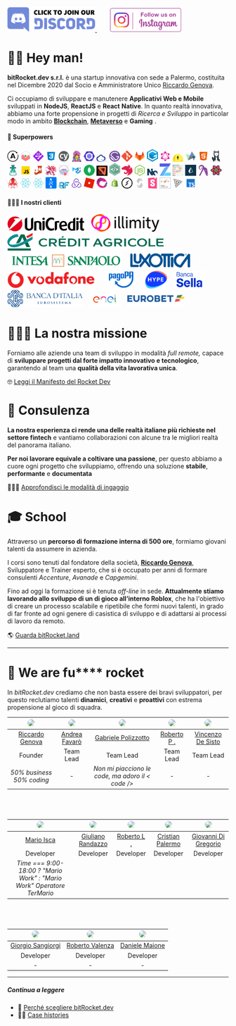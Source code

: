<a href="https://discord.gg/EhwCjs5r5u" target="_blank">
<img src="/assets/images/join-discord.png" width=200px alt='Join Discord Server' title='Join Discord Server'>
</a>
<a href='https://www.instagram.com/bitrocket.dev/' target="_blank">
<img style='margin-left: 30px' src="/assets/images/follow-us-on-instagram.png" height=54px alt='Follow Us On Instagram' title='Follow Us On Instagram'>
</a>

# 👊🏾 Hey man!

**bitRocket.dev s.r.l.** è una startup innovativa con sede a Palermo, costituita nel Dicembre 2020 dal Socio e Amministratore Unico [Riccardo Genova](https://github.com/riccardogenova-bitrocketdev).

Ci occupiamo di sviluppare e manutenere **Applicativi Web e Mobile** sviluppati in **NodeJS**, **ReactJS** e **React** **Native**. In quanto realtà innovativa, abbiamo una forte propensione in progetti di _Ricerca e Sviluppo_ in particolar modo in ambito **[Blockchain](https://github.com/bitRocket-dev/.github/blob/main/pages/BLOCKCHAIN.md)**, **[Metaverso](https://github.com/bitRocket-dev/.github/blob/main/pages/METAVERSE.md)** e **Gaming** .

#### 👾 Superpowers

<p> <img src="/assets/stack/apollographql.svg" width=25px alt='Apollo Graph' title='Apollo Graph'> <img src="/assets/stack/chartjs.png" width=25px alt='ChartJS' title='ChartJS'> <img src="/assets/stack/commitizen.png" width=25px alt='Commitizen' title='Commitizen'> <img src="/assets/stack/css.svg" width=25px alt='Css' title='Css'> <img src="/assets/stack/cypress.svg" width=25px alt='Cypress' title='Cypress'> <img src="/assets/stack/emotionjs.png" width=25px alt='Emotionjs' title='Emotionjs'> <img src="/assets/stack/eslint.svg" width=25px alt='Eslint' title='Eslint'> <img src="/assets/stack/ethers.png" width=25px alt='Ethers' title='Ethers'> <img src="/assets/stack/gatsby.svg" width=25px alt='Gatsby' title='Gatsby'> <img src="/assets/stack/git.png" width=25px alt='Git' title='Git'> <img src="/assets/stack/gitlab.webp" width=25px alt='Gitlab' title='Gitlab'> <img src="/assets/stack/gitpod.png" width=25px alt='Gitpod' title='Gitpod'> <img src="/assets/stack/graphql.svg" width=25px alt='Graphql' title='Graphql'> <img src="/assets/stack/hardhat.png" width=25px alt='Hardhat' title='Hardhat'> <img src="/assets/stack/highcharts.svg" width=25px alt='Highcharts' title='Highcharts'> <img src="/assets/stack/html.svg" width=25px alt='Html' title='Html'> <img src="/assets/stack/husky.svg" width=25px alt='Husky' title='Husky'> <img src="/assets/stack/i18next.png" width=25px alt='I18next' title='I18next'> <img src="/assets/stack/javascript.svg" width=25px alt='Javascript' title='Javascript'> <img src="/assets/stack/jest.svg" width=25px alt='Jest' title='Jest'> <img src="/assets/stack/lerna.png" width=25px alt='Lerna' title='Lerna'> <img src="/assets/stack/liquid.png" width=25px alt='Liquid' title='Liquid'> <img src="/assets/stack/material-ui.png" width=25px alt='Material ui' title='Material ui'> <img src="/assets/stack/mongodb.svg" width=25px alt='Mongodb' title='Mongodb'> <img src="/assets/stack/mswjs.png" width=25px alt='Mswjs' title='Mswjs'> <img src="/assets/stack/nativebase.jpeg" width=25px alt='Nativebase' title='Nativebase'> <img src="/assets/stack/nestjs.svg" width=25px alt='Nestjs' title='Nestjs'> <img src="/assets/stack/nodejs.svg" width=25px alt='Nodejs' title='Nodejs'> <img src="/assets/stack/nx.png" width=25px alt='Nx' title='Nx'> <img src="/assets/stack/openzeppelin.png" width=25px alt='Openzeppelin' title='Openzeppelin'> <img src="/assets/stack/prettier.svg" width=25px alt='Prettier' title='Prettier'> <img src="/assets/stack/prismajs.png" width=25px alt='Prismajs' title='Prismajs'> <img src="/assets/stack/ramdajs.png" width=25px alt='Ramdajs' title='Ramdajs'> <img src="/assets/stack/react-query.svg" width=25px alt='React query' title='React query'> <img src="/assets/stack/react-testing-library.png" width=25px alt='React testing library' title='React testing library'> <img src="/assets/stack/reactjs.svg" width=25px alt='Reactjs' title='Reactjs'> <img src="/assets/stack/reactnative.svg" width=25px alt='Reactnative' title='Reactnative'> <img src="/assets/stack/recoil.png" width=25px alt='Recoil' title='Recoil'> <img src="/assets/stack/redux-form.jpeg" width=25px alt='Redux form' title='Redux form'> <img src="/assets/stack/redux.svg" width=25px alt='Redux' title='Redux'> <img src="/assets/stack/roblox.webp" width=25px alt='Roblox' title='Roblox'> <img src="/assets/stack/rxjs.svg" width=25px alt='Rxjs' title='Rxjs'> <img src="/assets/stack/shopify.png" width=25px alt='Shopify' title='Shopify'> <img src="/assets/stack/socket-io.svg" width=25px alt='Socket io' title='Socket io'> <img src="/assets/stack/solidity.svg" width=25px alt='Solidity' title='Solidity'> <img src="/assets/stack/storybook.svg" width=25px alt='Storybook' title='Storybook'> <img src="/assets/stack/styled-components.png" width=25px alt='Styled components' title='Styled-components'> <img src="/assets/stack/threejs.png" width=25px alt='Threejs' title='Threejs'> <img src="/assets/stack/typescript.svg" width=25px alt='Typescript' title='Typescript'> </p>

#### 👨🏻‍💻 I nostri clienti

<img src="/assets/clients/unicredit_logo.png" height=35px alt='Unicredit' title='Unicredit'> &nbsp;&nbsp; <img src="/assets/clients/illimiti_logo.png" height=40px  alt='Illimity Bank' title='Illimity Bank'> &nbsp;&nbsp; <img src="/assets/clients/creditagricole_logo.png" height=40px   alt='Crédit Agricole' title='Crédit Agricole'> &nbsp;&nbsp; <img src="/assets/clients/bancaintesa_logo.png" height=40px alt='Banca Intesa' title='Banca Intesa'> &nbsp;&nbsp; <img src="/assets/clients/luxottica_logo.png" height=40px alt='Luxottica' title='Luxottica'> &nbsp;&nbsp; <img src="/assets/clients/vodafone_logo.png" height=40px alt='Vodafone' title='Vodafone'> &nbsp;&nbsp; <img src="/assets/clients/pagopa_logo.png" height=40px alt='PagoPA' title='PagoPA'> &nbsp;&nbsp; <img src="/assets/clients/hype_logo.png" height=40px alt='Hype' title='Hype'> &nbsp;&nbsp; <img src="/assets/clients/bancasella_logo.png" height=40px  alt='Banca Sella' title='Banca Sella'> &nbsp;&nbsp; <img src="/assets/clients/bancaditalia_logo.png" height=40px alt='Banca dItalia' title='Banca dItalia'> &nbsp;&nbsp; <img src="/assets/clients/enel_logo.png" height=40px  alt='Enel' title='Enel'> &nbsp;&nbsp; <img src="/assets/clients/eurobet_logo.png" height=40px  alt='Eurobet' title='Eurobet'>

# 🧑🏽‍🚀 La nostra missione

Forniamo alle aziende una team di sviluppo in modalità _full remote,_ capace di **sviluppare progetti dal forte impatto innovativo e tecnologico**, garantendo al team una **qualità della vita lavorativa unica**.

🤓 [Leggi il Manifesto del Rocket Dev](https://github.com/bitRocket-dev/.github/blob/main/pages/MANIFEST.md)

# 👔 Consulenza

**La nostra esperienza ci rende una delle realtà italiane più richieste nel settore fintech** e vantiamo collaborazioni con alcune tra le migliori realtà del panorama italiano.

**Per noi lavorare equivale a coltivare una passione**, per questo abbiamo a cuore ogni progetto che sviluppiamo, offrendo una soluzione **stabile**, **performante** e **documentata**

🕵🏻‍♂️ [Approfondisci le modalità di ingaggio](https://github.com/bitRocket-dev/.github/blob/main/pages/ABOUT.md)

# 🎓 School

Attraverso un **percorso di formazione interna di 500 ore**, formiamo giovani talenti da assumere in azienda.

I corsi sono tenuti dal fondatore della società, **[Riccardo Genova](https://github.com/riccardogenova-bitrocketdev)**, Sviluppatore e Trainer esperto, che si è occupato per anni di formare consulenti _Accenture_, _Avanade_ e _Capgemini_.

Fino ad oggi la formazione si è tenuta _off-line_ in sede. **Attualmente stiamo lavorando allo sviluppo di un di gioco all’interno Roblox**, che ha l'obiettivo di creare un processo scalabile e ripetibile che formi nuovi talenti, in grado di far fronte ad ogni genere di casistica di sviluppo e di adattarsi ai processi di lavoro da remoto.

🌎 [Guarda bitRocket.land](https://github.com/bitRocket-dev/.github/blob/main/projects/BITROCKET_LAND.md)

---

# 🚀 We are fu\*\*\*\* rocket

In _bitRocket.dev_ crediamo che non basta essere dei bravi sviluppatori, per questo reclutiamo talenti **dinamici**, **creativi** e **proattivi** con estrema propensione al gioco di squadra.

| <img src="https://github.com/riccardogenova-bitrocketdev.png" width="50px" style="border-radius: 50px"> | <img src="https://github.com/andreafavaro-bitrocketdev.png" width="50px" style="border-radius: 50px"> | <img src="https://github.com/gabrielepolizzotto-bitrocketdev.png" width="50px" style="border-radius: 50px"> | <img src="https://github.com/robertoportaluri-bitrocketdev.png" width="50px" style="border-radius: 50px"> | <img src="https://github.com/vincenzodesisto-bitrocketdev.png" width="50px" style="border-radius: 50px"> |
| :---: | :---: | :---: | :---: | :---: |
| [Riccardo Genova](https://github.com/riccardogenova-bitrocketdev) | [Andrea Favarò](https://github.com/bitRocket-dev/.github/blob/main/cv/ANDREA_CV.MD) | [Gabriele Polizzotto](https://github.com/bitRocket-dev/.github/blob/main/cv/GABRIELE_CV.md) | [Roberto P .](https://github.com/bitRocket-dev/.github/blob/main/cv/ROBERTO_P_CV.md) | [Vincenzo De Sisto](https://github.com/bitRocket-dev/.github/blob/main/cv/VINCENZO_CV.md) |
| Founder                  | Team Lead | Team Lead |  Team Lead |  Team Lead |
|  *50% business 50% coding* |  -        |  *Non mi piacciono le code, ma adoro il < code />*        |   -       |   -  |
                                 

<div style="margin-bottom: 68px"></div>

| <img src="https://github.com/marioisca-bitrocketdev.png" width="50px" style="border-radius: 50px"> | <img src="https://github.com/giulianorandazzo-bitrocketdev.png" width="50px" style="border-radius: 50px"> | <img src="https://github.com/robertolaporta-bitrocketdev.png" width="50px" style="border-radius: 50px"> | <img src="https://github.com/cristianpalermo-bitrocketdev.png" width="50px" style="border-radius: 50px"> | <img src="https://github.com/giovannidigregorio-bitrocketdev.png" width="50px" style="border-radius: 50px"> |
| :---: | :---: | :---: | :---: | :---: |
| [Mario Isca](https://github.com/bitRocket-dev/.github/blob/main/cv/MARIO_CV.md) | [Giuliano Randazzo](https://github.com/bitRocket-dev/.github/blob/main/cv/GIULIANO_CV.md) |  [Roberto L .](https://github.com/bitRocket-dev/.github/blob/main/cv/ROBERTO_L_CV.md) | [Cristian Palermo](https://github.com/bitRocket-dev/.github/blob/main/cv/CRISTIAN_CV.md) | [Giovanni Di Gregorio](https://github.com/bitRocket-dev/.github/blob/main/cv/GIOVANNI_CV.md) |
|        Developer         | Developer | Developer | Developer | Developer|
|  *Time === 9:00-18:00 ? "Mario Work" : "Mario Work" Operatore TerMario* 

<div style="margin-bottom: 68px"></div>



| <img src="https://github.com/giorgiosangiorgi-bitrocketdev.png" width="50px" style="border-radius: 50px"> | <img src="https://github.com/robertovalenza-bitrocketdev.png" width="50px" style="border-radius: 50px"> | <img src="https://github.com/danielemaione-bitrocketdev.png" width="50px" style="border-radius: 50px"> |
| :---: | :---: | :---: |
| [Giorgio Sangiorgi](https://github.com/bitRocket-dev/.github/blob/main/cv/GIORGIO_CV.md) | [Roberto Valenza]() | [Daniele Maione]()
| Developer | Developer | Developer |
| - | - | - |

---

##### Continua a leggere

- 🚀 [Perché scegliere bitRocket.dev](https://github.com/bitRocket-dev/.github/blob/main/pages/WHY_BITROCKET-DEV.md)
- 💪🏻 [Case histories](https://github.com/bitRocket-dev/.github/blob/main/profile/CASE_HISTORIES.md)

